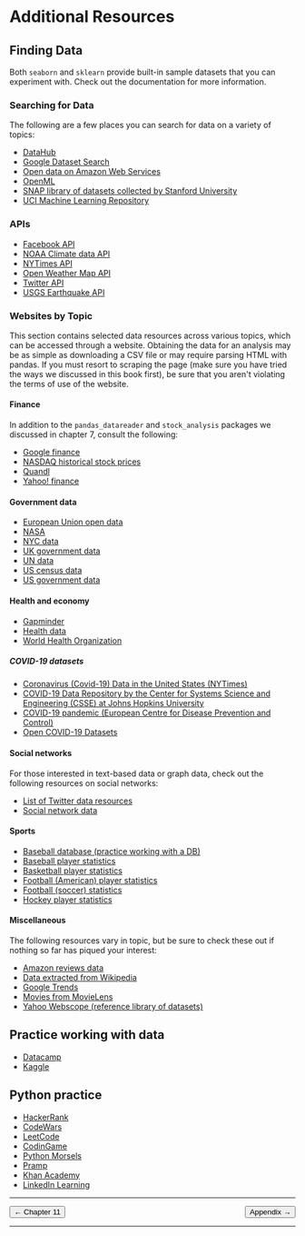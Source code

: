 # Additional Resources

## Finding Data
Both `seaborn` and `sklearn` provide built-in sample datasets that you can experiment with. Check out the documentation for more information.

### Searching for Data
The following are a few places you can search for data on a variety of topics:
- [DataHub](https://datahub.io/search)
- [Google Dataset Search](https://datasetsearch.research.google.com/)
- [Open data on Amazon Web Services](https://registry.opendata.aws/)
- [OpenML](https://www.openml.org)
- [SNAP library of datasets collected by Stanford University](https://snap.stanford.edu/data/index.html)
- [UCI Machine Learning Repository](http://archive.ics.uci.edu/ml/index.php)

### APIs
- [Facebook API](https://developers.facebook.com/docs/graph-api)
- [NOAA Climate data API](https://www.ncdc.noaa.gov/cdo-web/webservices/v2)
- [NYTimes API](https://developer.nytimes.com/)
- [Open Weather Map API](https://openweathermap.org/api)
- [Twitter API](https://developer.twitter.com/en/docs)
- [USGS Earthquake API](https://earthquake.usgs.gov/fdsnws/event/1/)

### Websites by Topic
This section contains selected data resources across various topics, which can be accessed through a website. Obtaining the data for an analysis may be as simple as downloading a CSV file or may require parsing HTML with pandas. If you must resort to scraping the page (make sure you have tried the ways we discussed in this book first), be sure that you aren't violating the terms of use of the website.

#### Finance
In addition to the `pandas_datareader` and `stock_analysis` packages we discussed in chapter 7, consult the following:
- [Google finance](https://google.com/finance)
- [NASDAQ historical stock prices](https://www.nasdaq.com/market-activity/quotes/historical)
- [Quandl](https://www.quandl.com)
- [Yahoo! finance](https://finance.yahoo.com)

#### Government data
- [European Union open data](http://data.europa.eu/euodp/en/data)
- [NASA](https://nasa.github.io/data-nasa-gov-frontpage/)
- [NYC data](https://opendata.cityofnewyork.us/data/)
- [UK government data](https://data.gov.uk/)
- [UN data](http://data.un.org/)
- [US census data](https://census.gov/data.html)
- [US government data](https://www.data.gov/)

#### Health and economy
- [Gapminder](https://www.gapminder.org/data/)
- [Health data](https://healthdata.gov/search/type/dataset)
- [World Health Organization](https://www.who.int/data/gho)

##### COVID-19 datasets
- [Coronavirus (Covid-19) Data in the United States (NYTimes)](https://github.com/nytimes/covid-19-data)
- [COVID-19 Data Repository by the Center for Systems Science and Engineering (CSSE) at Johns Hopkins University](https://github.com/CSSEGISandData/COVID-19)
- [COVID-19 pandemic (European Centre for Disease Prevention and Control)](https://www.ecdc.europa.eu/en/covid-19-pandemic)
- [Open COVID-19 Datasets](https://researchdata.wisc.edu/open-covid-19-datasets/)


#### Social networks
For those interested in text-based data or graph data, check out the following resources on social networks:
- [List of Twitter data resources](https://github.com/shaypal5/awesome-twitter-data)
- [Social network data](https://snap.stanford.edu/data/ego-Facebook.html)

#### Sports
- [Baseball database (practice working with a DB)](http://www.seanlahman.com/baseball-archive/statistics/)
- [Baseball player statistics](https://www.baseball-reference.com/players/)
- [Basketball player statistics](https://www.basketball-reference.com/players/)
- [Football (American) player statistics](https://www.pro-football-reference.com/players/)
- [Football (soccer) statistics](https://www.whoscored.com/Statistics)
- [Hockey player statistics](https://www.hockey-reference.com/players/)

#### Miscellaneous
The following resources vary in topic, but be sure to check these out if nothing so far has piqued your interest:
- [Amazon reviews data](https://snap.stanford.edu/data/web-Amazon.html)
- [Data extracted from Wikipedia](https://wiki.dbpedia.org/develop/datasets)
- [Google Trends](https://trends.google.com/trends/)
- [Movies from MovieLens](https://grouplens.org/datasets/movielens/)
- [Yahoo Webscope (reference library of datasets)](https://webscope.sandbox.yahoo.com/)

## Practice working with data
- [Datacamp](https://www.datacamp.com/)
- [Kaggle](https://www.kaggle.com/)

## Python practice
- [HackerRank](https://www.hackerrank.com)
- [CodeWars](https://www.codewars.com)
- [LeetCode](https://www.leetcode.com)
- [CodinGame](https://www.codingame.com)
- [Python Morsels](https://www.pythonmorsels.com/)
- [Pramp](https://www.pramp.com)
- [Khan Academy](https://www.khanacademy.org/)
- [LinkedIn Learning](https://www.linkedin.com/learning/)

<hr>
<div style="overflow: hidden; margin-bottom: 10px;">
    <div style="float: left;">
        <a href="../../ch_11/5-online_learning.ipynb">
            <button>&#8592; Chapter 11</button>
        </a>
    </div>
    <div style="float: right;">
        <a href="../../appendix/README.md">
            <button>Appendix &#8594;</button>
        </a>
    </div>
</div>
<hr>